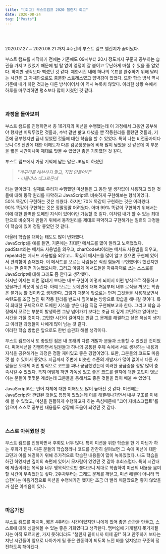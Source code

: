 ```yaml
---
title: "[회고] 부스트캠프 2020 챌린지 회고"
date: 2020-08-24
tag: ["Posts"]
---
```


<br><br>

2020.07.27 ~ 2020.08.21 까지 4주간의 부스트 캠프 챌린지가 끝이났다.

부스트 캠프를 시작하기 전에는 기존에도 09시부터 20시 정도까지 꾸준히 공부하는 습관을 가지고 있었기 때문에 별 탈 없이 엉덩이 잘 붙이고 무난하게 마칠 수 있을 줄 알았다. 하지만 생각보다 빡셌던 것 같다. 제한시간 내에 하나의 목표를 완주하기 위해 달리는 시간은 그 자체만으로도 충분한 스트레스였고 압박감이 있었다. 또한 학습 방식 역시 기존에 내가 하던 것과는 다른 방식이어서 이 역시 녹록치 않았다. 이러한 상황 속에서 하루를 마무리하면 평소보다 많이 지쳤던 것 같다.

<br>

### 과정을 돌아보며

부스트 캠프를 진행하면서 총 16가지의 미션을 수행했는데 이 과정에서 그동안 공부해야 했지만 미뤄두었던 것들과, 수박 겉만 핥고 다녔을 뿐 작동원리를 몰랐던 것들과, 기존에 공부했지만 금세 잊었던 것들에 대한 학습을 할 수 있었다. 특히 나는 비전공자이다 보니 CS 전반에 대한 이해도가 다른 컴공생분들에 비해 많이 낮았을 것 같은데 이 부분을 짧은 시간이나마 제대로 맛볼 수 있었던 좋은 기회였던 것 같다.

부스트 캠프에서 가장 기억에 남는 말은 JK님이 하셨던  
> *"개구리를 해부하지 말고, 직접 만들어라"  
  \- 니콜라스 네그로폰데*

라는 말이었다. 실제로 우리가 수행했던 미션들은 그 동안 별 생각없이 사용하고 있던 것들에 대해 동작 원리를 파악하고 JavaScript로 비슷하게 구현해보는 형식이었다.  
50% 똑같이 구현하는 것은 쉬웠다. 하지만 70% 똑같이 구현하는 것은 어려웠다. 90% 똑같이 구현하는 것은 정말정말 어려웠다. 아마 99% 똑같이 구현하기 위해서는 이에 대한 완벽한 도메인 지식이 있어야만 가능할 것 같다. 이처럼 내가 할 수 있는 최대한으로 비슷하게 만들기 위해서 동작원리를 제대로 파악하고 구현해가는  일련의 과정들이 학습에 있어 정말 좋았던 것 같다.

아울러 학습을 대하는 태도도 많이 변화했다.  
JavaScript를 예를 들면, 기존에는 최대한 메서드를 많이 알려고 노력했었다. padStart라는 메서드 사용법을 외우고, charCodeAt이라는 메서드 사용법을 외우고, repeat라는 메서드 사용법을 외우고...
확실히 메서드를 많이 알고 있으면 구현에 있어서 편리함이 존재했다. 이 메서드를 모르는 사람들은 직접 힘들게 구현했어야 했겠지만 나는 한 줄이면 가능했으니까. 그리고 이렇게 메서드들을 자유자재로 쓰는 스스로를 JavaScript에 대해 그래도 좀 안다고 생각했다.  
하지만 이제는 이런 껍데기 보다는 내부 구현이 어떻게 되어서 어떤 방식으로 작동하고 있을까란 의문이 생긴다. 아예 모르는 도메인에 대해 처음부터 내부 로직을 까보는 학습은 불가능 할 것이라고 생각한다. 그렇기 때문에 앞으로는 먼저 그것들을 사용해보면서 숙련도를 조금 높인 뒤 작동 원리를 반드시 짚어보는 방향으로 학습을 해나갈 것이다. 특히 최대한 구체적으로 도메인 지식을 쌓은 다음 직접 구현해보고자 한다. 그리고 학습 과정에서 모르는 부분이 발생하면 그냥 넘어가기 보다는 조금 더 깊게 고민하고 알아보는 시간을 가질 것이다. 고민한 시간이 길어지는 만큼 그 문제를 해결하고 싶은 욕심이 생기고 이러한 과정들이 나에게 많이 남는 것 같다.  
이러한 학습 방법은 앞으로도 한번 습관화 해볼 생각이다.

부스트 캠프에서 또 좋았던 점은 내 또래의 다른 개발자 분들과 소통할 수 있었던 것이었다. 피어세션을 진행하면서 팀원들과 하나의 공통된 주제 속에서 서로 생각하는 내용과 지식을 공유해가는 과정은 정말 재미있고 좋은 경험이었다. 또한, 그분들의 코드도 마음 껏 볼 수 있어서 좋았다. 지금까지 주변에 비슷한 수준의 개발자가 많이 없어서 다른 사람들은 도대체 어떤 방식으로 코드를 짜나 궁금했었는데 이러한 궁금증을 정말 많이 충족시킬 수 있었다. 특히 어떻게 하면 가독성 있고 좋은 코드를 짤지에 대한 고민이 엿보이는 분들이 몇몇분 계셨는데 그분들을 통해서도 좋은 것들을 많이 배울 수 있었다.

JavaScript라는 언어 자체에 대한 이해도도 많이 높아진 것 같다. 미션에는 JavaScript와 관련된 것들도 틈틈이 있었는데 이를 해결해나가면서 내부 구조를 이해해 볼 수 있었고, 미션을 원활하게 수행하고자 하는 욕심때문에 "코어 자바스크립트"를 읽으며 스스로 공부한 내용들도 성장에 도움이 되었던 것 같다.

<br>

### 스스로 아쉬웠던 것

부스트 캠프를 진행하면서 후회도 너무 많다. 특히 미션을 위한 학습을 한 게 아닌가 하는 후회가 든다. 다른 분들의 학습정리나 코드를 찬찬히 살펴보면 그 속에 미션에 대한 고민과 이를 해결하기 위해 추가적으로 학습한 내용들이 많이 녹아있었다. 나도 학습을 하긴 하였지만 깊이의 측면에 있어서 모자람이 있었던 것 같아 후회스럽다. 특히 시간내에 제출이라는 목적을 너무 맹목적으로만 쫓다보니 제대로 학습하여 미션의 내용을 음미할 시간이 부족했던듯 싶다. 2주차부터는 그래도 문제를 깨닫고, 미션 해결이 아니라 학습한다는 마음가짐으로 미션을 수행해가진 했지만 조금 더 빨리 깨달았으면 좋지 않았을까 싶은 아쉬움이 있다.

<br>

### 마음가짐

부스트 캠프를 마치며, 짧은 4주라는 시간이었지만 나에게 있어 좋은 습관을 만들고, 스스로에 대해 성찰해볼 수 있는 좋은 기회였다고 생각한다. 멤버쉽에 가게될지 못가게될지는 아직 모르지만, 가지 못하더라도 "챌린지 끝이니까 이제 끝!" 하고 안주하기 보다는 지난 시간들이 앞으로 나아가게 될 좋은 원동력이 되도록 느낀 바를 잊지않고 꾸준히 정진하도록 해야겠다.

<br><br>
